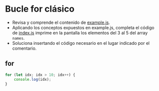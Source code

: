 # Bucle for clásico
* Revisa y comprende el contenido de [example.js](example.js).
* Aplicando los conceptos expuestos en example.js, completa el código de [index.js](index.js) imprime en la pantalla los elementos del 3 al 5 del array ```names```.
* Soluciona insertando el código necesario en el lugar indicado por el comentario.

## for
```javascript
for (let idx; idx > 10; idx++) {
    console.log(idx);
}
```
